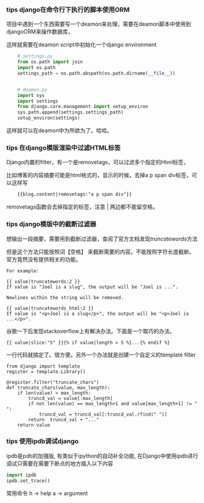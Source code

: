 ### tips django在命令行下执行的脚本使用ORM ###

项目中遇到一个东西需要写一个deamon来处理，需要在deamon脚本中使用到djangoORM来操作数据库，

这样就需要在deamon script中初始化一个django environment
	
```python
    # settings.py
    from os.path import join
    import os.path
    settings_path = os.path.abspath(os.path.dirname(__file__))


    # deamon.py
    import sys
    import settings
    from django.core.management import setup_environ
    sys.path.append(settings.settings_path)
    setup_environ(settings)
```

这样就可以在deamon中为所欲为了。哈哈。

	
### tips 在django模版渲染中过滤HTML标签 ###

Django内置的filter，有一个是removetags，可以过滤多个指定的Html标签，

比如博客的内容摘要可能是html格式的，显示的时候，去掉a p span div标签，可以这样写

```html
	{{blog.content|removetags:"a p span div"}}
```

removetags函数会去掉指定的标签，注意 | 两边都不能留空格。


### tips django模版中的截断过滤器 ###

想输出一段摘要，需要用到截断过滤器，查阅了官方文档发现*truncatewords*方法

但是这个方法只能按照词【空格】 来截断需要的内容。不能按照字符长度截断。官方竟然没有提供相关的功能。

	For example:

	{{ value|truncatewords:2 }}
	If value is "Joel is a slug", the output will be "Joel is ...".

	Newlines within the string will be removed.
	
	{{ value|truncatewords_html:2 }}
	If value is "<p>Joel is a slug</p>", the output will be "<p>Joel is ...</p>".
	
谷歌一下后发现stackoverflow上有解决办法。下面是一个取巧的办法。

	{{ value|slice:"5" }}{% if value|length > 5 %}...{% endif %}
	
一行代码就搞定了。很方便。另外一个办法就是创建一个自定义的template filter

	from django import template
	register = template.Library()

	@register.filter("truncate_chars")
	def truncate_chars(value, max_length):
		if len(value) > max_length:
			truncd_val = value[:max_length]
			if not len(value) == max_length+1 and value[max_length+1] != " ":
				truncd_val = truncd_val[:truncd_val.rfind(" ")]
			return  truncd_val + "..."
		return value
		
		

### tips 使用ipdb调试django 
ipdb是pdb的加强版, 有类似于ipython的自动补全功能, 在Django中使用ipdb进行调试只需要在需要下断点的地方插入以下内容
```python
import ipdb
ipdb.set_trace()
```  
常用命令
h -> help
a -> argument

